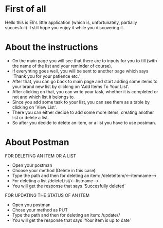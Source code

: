 # First of all

Hello this is Eli's little application (which is, unfortunately, partially succesfull). I still hope you enjoy it while you discovering it.

# About the instructions

- On the main page you will see that there are to inputs for you to fill (with the name of the list and your reminder of course).
- If everyhting goes well, you will be sent to another page which says 'Thank you for your patience etc.'
- After that, you can go back to main page and start adding some items to your brand new list by clicking on 'Add Items To Your List'.
- After clicking on that, you can write your task, whether it is completed or not and which list it belongs to.
- Since you add some task to your list, you can see them as a table by clicking on 'View List'.
- There you can either decide to add some more items, creating another list or delete a list.
- So after you decide to delete an item, or a list you have to use postman.

# About Postman

FOR DELETING AN ITEM OR A LIST

- Open your postman
- Choose your method (Delete in this case)
- Type the path and then for deleting an item: /deleteItem/<--itemname-->
- For deleting a list /deleteList/<--listname-->
- You will get the response that says 'Succesfully deleted'

FOR UPDATING THE STATUS OF AN ITEM

- Open you postman
- Chose your method as PUT
- Type the path and then for deleting an item: /update/<itemYouWantToUpdate>/<updatedStatus>
- You will get the response that says 'Your item is up to date'
